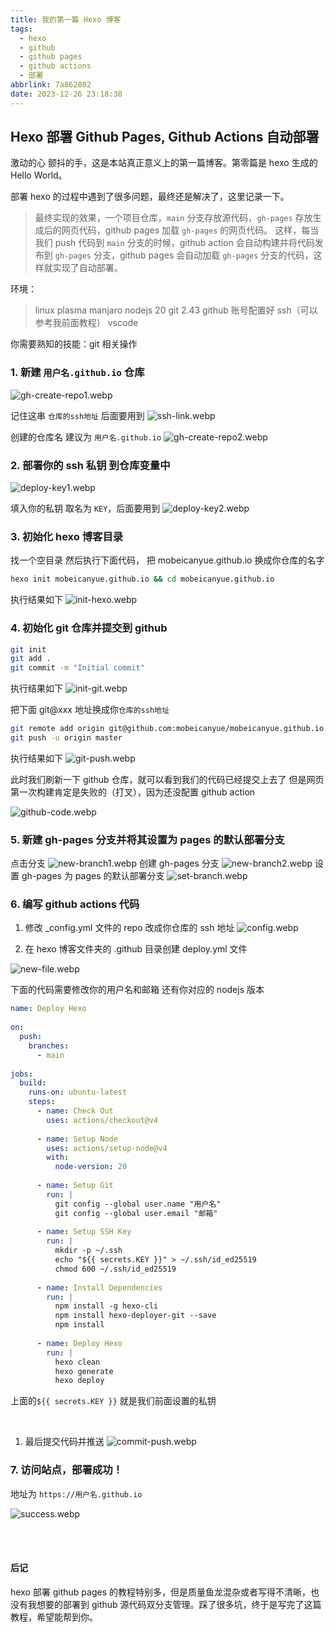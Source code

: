 ```yaml
---
title: 我的第一篇 Hexo 博客
tags:
  - hexo
  - github
  - github pages
  - github actions
  - 部署
abbrlink: 7a862802
date: 2023-12-26 23:18:38
---
```


## Hexo 部署 Github Pages, Github Actions 自动部署

激动的心 颤抖的手，这是本站真正意义上的第一篇博客。第零篇是 hexo 生成的 Hello World。

部署 hexo 的过程中遇到了很多问题，最终还是解决了，这里记录一下。

> 最终实现的效果，一个项目仓库，`main` 分支存放源代码，`gh-pages` 存放生成后的网页代码，github pages 加载 `gh-pages` 的网页代码。
> 这样，每当我们 push 代码到 `main` 分支的时候，github action 会自动构建并将代码发布到 `gh-pages` 分支，github pages 会自动加载 `gh-pages` 分支的代码，这样就实现了自动部署。

环境：

> linux plasma manjaro
> nodejs 20
> git 2.43
> github 账号配置好 ssh（可以参考我前面教程）
> vscode

你需要熟知的技能：git 相关操作



### 1. 新建 `用户名.github.io` 仓库

![gh-create-repo1.webp](gh-create-repo1.webp)

记住这串 `仓库的ssh地址` 后面要用到
![ssh-link.webp](ssh-link.webp)

创建的仓库名 建议为 `用户名.github.io`
![gh-create-repo2.webp](gh-create-repo2.webp)

### 2. 部署你的 ssh 私钥 到仓库变量中

![deploy-key1.webp](deploy-key1.webp)

填入你的私钥 取名为 `KEY`，后面要用到
![deploy-key2.webp](deploy-key2.webp)

### 3. 初始化 hexo 博客目录

找一个空目录 然后执行下面代码，
把 mobeicanyue.github.io 换成你仓库的名字

```bash
hexo init mobeicanyue.github.io && cd mobeicanyue.github.io
```
执行结果如下
![init-hexo.webp](init-hexo.webp)

### 4. 初始化 git 仓库并提交到 github

```bash
git init
git add .
git commit -m "Initial commit"
```
执行结果如下
![init-git.webp](init-git.webp)

把下面 git@xxx 地址换成你`仓库的ssh地址`

```bash
git remote add origin git@github.com:mobeicanyue/mobeicanyue.github.io.git
git push -u origin master
```
执行结果如下
![git-push.webp](git-push.webp)

此时我们刷新一下 github 仓库，就可以看到我们的代码已经提交上去了
但是网页第一次构建肯定是失败的（打叉），因为还没配置 github action

![github-code.webp](github-code.webp)

### 5. 新建 gh-pages 分支并将其设置为 pages 的默认部署分支

点击分支
![new-branch1.webp](new-branch1.webp)
创建 gh-pages 分支
![new-branch2.webp](new-branch2.webp)
设置 gh-pages 为 pages 的默认部署分支
![set-branch.webp](set-branch.webp)


### 6. 编写 github actions 代码

1) 修改 _config.yml 文件的 repo 改成你仓库的 ssh 地址
![config.webp](config.webp)

2) 在 hexo 博客文件夹的 .github 目录创建 deploy.yml 文件

![new-file.webp](new-file.webp)

下面的代码需要修改你的用户名和邮箱
还有你对应的 nodejs 版本

```yml
name: Deploy Hexo
 
on:
  push:
    branches:
      - main
 
jobs:
  build:
    runs-on: ubuntu-latest
    steps:
      - name: Check Out
        uses: actions/checkout@v4
 
      - name: Setup Node
        uses: actions/setup-node@v4
        with:
          node-version: 20
 
      - name: Setup Git
        run: |
          git config --global user.name "用户名"
          git config --global user.email "邮箱"
 
      - name: Setup SSH Key
        run: |
          mkdir -p ~/.ssh
          echo "${{ secrets.KEY }}" > ~/.ssh/id_ed25519
          chmod 600 ~/.ssh/id_ed25519
 
      - name: Install Dependencies
        run: |
          npm install -g hexo-cli
          npm install hexo-deployer-git --save
          npm install
 
      - name: Deploy Hexo
        run: |
          hexo clean
          hexo generate
          hexo deploy
```

上面的`${{ secrets.KEY }}` 就是我们前面设置的私钥

<br>

1) 最后提交代码并推送
![commit-push.webp](commit-push.webp)

### 7. 访问站点，部署成功！
地址为 `https://用户名.github.io`

![success.webp](success.webp)

<br>
<br>

#### 后记
hexo 部署 github pages 的教程特别多，但是质量鱼龙混杂或者写得不清晰，也没有我想要的部署到 github 源代码双分支管理。踩了很多坑，终于是写完了这篇教程，希望能帮到你。
